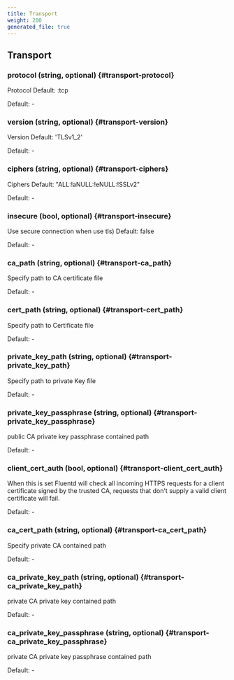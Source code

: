 ```yaml
---
title: Transport
weight: 200
generated_file: true
---
```


## Transport

### protocol (string, optional) {#transport-protocol}

Protocol Default: :tcp 

Default: -

### version (string, optional) {#transport-version}

Version Default: 'TLSv1_2' 

Default: -

### ciphers (string, optional) {#transport-ciphers}

Ciphers Default: "ALL:!aNULL:!eNULL:!SSLv2" 

Default: -

### insecure (bool, optional) {#transport-insecure}

Use secure connection when use tls) Default: false 

Default: -

### ca_path (string, optional) {#transport-ca_path}

Specify path to CA certificate file 

Default: -

### cert_path (string, optional) {#transport-cert_path}

Specify path to Certificate file 

Default: -

### private_key_path (string, optional) {#transport-private_key_path}

Specify path to private Key file 

Default: -

### private_key_passphrase (string, optional) {#transport-private_key_passphrase}

public CA private key passphrase contained path 

Default: -

### client_cert_auth (bool, optional) {#transport-client_cert_auth}

When this is set Fluentd will check all incoming HTTPS requests for a client certificate signed by the trusted CA, requests that don't supply a valid client certificate will fail. 

Default: -

### ca_cert_path (string, optional) {#transport-ca_cert_path}

Specify private CA contained path 

Default: -

### ca_private_key_path (string, optional) {#transport-ca_private_key_path}

private CA private key contained path 

Default: -

### ca_private_key_passphrase (string, optional) {#transport-ca_private_key_passphrase}

private CA private key passphrase contained path 

Default: -


